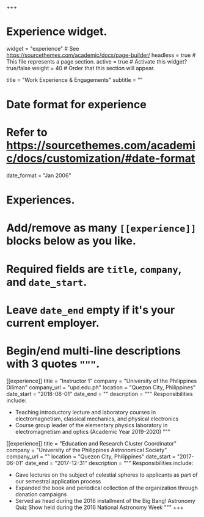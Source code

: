 +++
# Experience widget.
widget = "experience"  # See https://sourcethemes.com/academic/docs/page-builder/
headless = true  # This file represents a page section.
active = true  # Activate this widget? true/false
weight = 40  # Order that this section will appear.

title = "Work Experience & Engagements"
subtitle = ""

# Date format for experience
#   Refer to https://sourcethemes.com/academic/docs/customization/#date-format
date_format = "Jan 2006"

# Experiences.
#   Add/remove as many `[[experience]]` blocks below as you like.
#   Required fields are `title`, `company`, and `date_start`.
#   Leave `date_end` empty if it's your current employer.
#   Begin/end multi-line descriptions with 3 quotes `"""`.
[[experience]]
  title = "Instructor 1"
  company = "University of the Philippines Diliman"
  company_url = "upd.edu.ph"
  location = "Quezon City, Philippines"
  date_start = "2018-08-01"
  date_end = ""
  description = """
  Responsibilities include:
  
  * Teaching introductory lecture and laboratory courses in electromagnetism, classical mechanics, and physical electronics
  * Course group leader of the elementary physics laboratory in electromagnetism and optics (Academic Year 2019-2020)
  """

[[experience]]
  title = "Education and Research Cluster Coordinator"
  company = "University of the Philippines Astronomical Society"
  company_url = ""
  location = "Quezon City, Philippines"
  date_start = "2017-06-01"
  date_end = "2017-12-31"
  description = """
  Responsibilities include:
  
  * Gave lectures on the subject of celestial spheres to applicants as part of our semestral application process
  * Expanded the book and periodical collection of the organization through donation campaigns
  * Served as head during the 2016 installment of the Big Bang! Astronomy Quiz Show held during the 2016 National Astronomy Week
  """
+++



